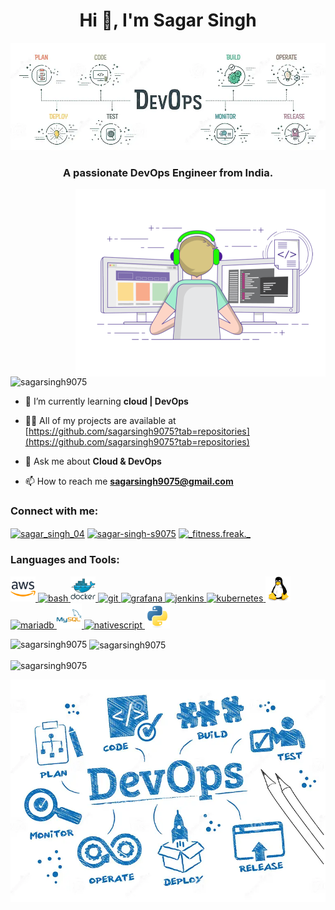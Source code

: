 <h1 align="center">Hi 👋, I'm Sagar Singh</h1>
<div align="center"> <img src="https://github.com/sagarsingh9075/sagarsingh9075/blob/main/devops-banner.png"> </div>
<h3 align="center">A passionate DevOps Engineer from India.</h3>
<img align="right" alt="Coding" width="400" src="https://raw.githubusercontent.com/devSouvik/devSouvik/master/gif3.gif">

<p align="left"> <img src="https://komarev.com/ghpvc/?username=sagarsingh9075&label=Profile%20views&color=0e75b6&style=flat" alt="sagarsingh9075" /> </p>

- 🌱 I’m currently learning **cloud | DevOps**

- 👨‍💻 All of my projects are available at [https://github.com/sagarsingh9075?tab=repositories](https://github.com/sagarsingh9075?tab=repositories)

- 💬 Ask me about **Cloud & DevOps**

- 📫 How to reach me **sagarsingh9075@gmail.com**

<h3 align="left">Connect with me:</h3>
<p align="left">
<a href="https://twitter.com/sagar_singh_04" target="blank"><img align="center" src="https://raw.githubusercontent.com/rahuldkjain/github-profile-readme-generator/master/src/images/icons/Social/twitter.svg" alt="sagar_singh_04" height="30" width="40" /></a>
<a href="https://linkedin.com/in/sagar-singh-s9075" target="blank"><img align="center" src="https://raw.githubusercontent.com/rahuldkjain/github-profile-readme-generator/master/src/images/icons/Social/linked-in-alt.svg" alt="sagar-singh-s9075" height="30" width="40" /></a>
<a href="https://instagram.com/_fitness.freak._" target="blank"><img align="center" src="https://raw.githubusercontent.com/rahuldkjain/github-profile-readme-generator/master/src/images/icons/Social/instagram.svg" alt="_fitness.freak._" height="30" width="40" /></a>  
</p>

<h3 align="left">Languages and Tools:</h3>
<p align="left"> <a href="https://aws.amazon.com" target="_blank" rel="noreferrer"> <img src="https://raw.githubusercontent.com/devicons/devicon/master/icons/amazonwebservices/amazonwebservices-original-wordmark.svg" alt="aws" width="40" height="40"/> </a> <a href="https://www.gnu.org/software/bash/" target="_blank" rel="noreferrer"> <img src="https://www.vectorlogo.zone/logos/gnu_bash/gnu_bash-icon.svg" alt="bash" width="40" height="40"/> </a> <a href="https://www.docker.com/" target="_blank" rel="noreferrer"> <img src="https://raw.githubusercontent.com/devicons/devicon/master/icons/docker/docker-original-wordmark.svg" alt="docker" width="40" height="40"/> </a> <a href="https://git-scm.com/" target="_blank" rel="noreferrer"> <img src="https://www.vectorlogo.zone/logos/git-scm/git-scm-icon.svg" alt="git" width="40" height="40"/> </a> <a href="https://grafana.com" target="_blank" rel="noreferrer"> <img src="https://www.vectorlogo.zone/logos/grafana/grafana-icon.svg" alt="grafana" width="40" height="40"/> </a> <a href="https://www.jenkins.io" target="_blank" rel="noreferrer"> <img src="https://www.vectorlogo.zone/logos/jenkins/jenkins-icon.svg" alt="jenkins" width="40" height="40"/> </a> <a href="https://kubernetes.io" target="_blank" rel="noreferrer"> <img src="https://www.vectorlogo.zone/logos/kubernetes/kubernetes-icon.svg" alt="kubernetes" width="40" height="40"/> </a> <a href="https://www.linux.org/" target="_blank" rel="noreferrer"> <img src="https://raw.githubusercontent.com/devicons/devicon/master/icons/linux/linux-original.svg" alt="linux" width="40" height="40"/> </a> <a href="https://mariadb.org/" target="_blank" rel="noreferrer"> <img src="https://www.vectorlogo.zone/logos/mariadb/mariadb-icon.svg" alt="mariadb" width="40" height="40"/> </a> <a href="https://www.mysql.com/" target="_blank" rel="noreferrer"> <img src="https://raw.githubusercontent.com/devicons/devicon/master/icons/mysql/mysql-original-wordmark.svg" alt="mysql" width="40" height="40"/> </a> <a href="https://nativescript.org/" target="_blank" rel="noreferrer"> <img src="https://raw.githubusercontent.com/detain/svg-logos/780f25886640cef088af994181646db2f6b1a3f8/svg/nativescript.svg" alt="nativescript" width="40" height="40"/> </a> <a href="https://www.python.org" target="_blank" rel="noreferrer"> <img src="https://raw.githubusercontent.com/devicons/devicon/master/icons/python/python-original.svg" alt="python" width="40" height="40"/> </a> </p>

<p><img align="left" src="https://github-readme-stats.vercel.app/api/top-langs?username=sagarsingh9075&show_icons=true&locale=en&layout=compact" alt="sagarsingh9075" /></p>

<p>&nbsp;<img align="center" src="https://github-readme-stats.vercel.app/api?username=sagarsingh9075&show_icons=true&locale=en" alt="sagarsingh9075" /></p>

<p><img align="center" src="https://github-readme-streak-stats.herokuapp.com/?user=sagarsingh9075&" alt="sagarsingh9075" /></p>
<div align="center"> <img src="https://github.com/sagarsingh9075/sagarsingh9075/blob/main/scribble-devops.png"> </div>

